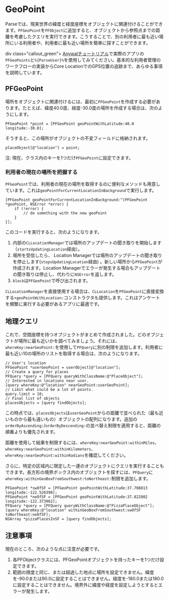 # GeoPoint

Parseでは、現実世界の緯度と経度座標をオブジェクトに関連付けることができます。`PFGeoPoint`を`PFObject`に追加すると、オブジェクトから参照点までの距離を考慮したクエリを実行できます。こうすることで、別の利用者に最も近い場所にいる利用者や、利用者に最も近い場所を簡単に探すことができます。

div class="callout_green">
[Anywalチュートリアル](/tutorials/anywall)で実際のアプリの`PFGeoPoints`と`%{ParseUser}%`を使用してみてください。基本的な利用者管理のワークフローの実装からCore LocationでのGPS位置の追跡まで、あらゆる事項を説明しています。
</div>

## PFGeoPoint

場所をオブジェクトに関連付けるには、最初に`PFGeoPoint`を作成する必要があります。たとえば、緯度40.0度、経度-30.0度の場所を作成する場合は、次のようにします。

```objc
PFGeoPoint *point = [PFGeoPoint geoPointWithLatitude:40.0 longitude:-30.0];
```

そうすると、この場所がオブジェクトの不変フィールドに格納されます。

```objc
placeObject[@"location"] = point;
```

注: 現在、クラス内のキーを1つだけ`PFGeoPoint`に設定できます。

### 利用者の現在の場所を把握する

`PFGeoPoint`では、利用者の現在の場所を取得するのに便利なメソッドも用意しています。これは`geoPointForCurrentLocationInBackground`で実行します。

```objc
[PFGeoPoint geoPointForCurrentLocationInBackground:^(PFGeoPoint *geoPoint, NSError *error) {
    if (!error) {
        // do something with the new geoPoint
    }
}];
```

このコードを実行すると、次のようになります。

1.  内部の`CLLocationManager`では場所のアップデートの聞き取りを開始します（`startsUpdatingLocation`経由）。
2.  場所を受信したら、 Location Managerでは場所のアップデートの聞き取りを停止します(`stopsUpdatingLocation`経由) 。新しい場所から`PFGeoPoint`が作成されます。Location Managerでエラーが発生する場合もアップデートの聞き取りは停止し、代わりに`NSError`を返します。
3.  `block`は`PFGeoPoint`で呼び出されます。

`CLLocationManager`を直接使用する場合は、`CLLocation`を`PFGeoPoint`に直接変換する`+geoPointWithLocation:`コンストラクタも提供します。これはアンケートを頻繁に実行する必要があるアプリに最適です。

## 地理クエリ

これで、空間座標を持つオブジェクトがまとめて作成されました。どのオブジェクトが場所に最も近いかを調べてみましょう。それには、`whereKey:nearGeoPoint:`を使用して`PFQuery`に別の制限を追加します。利用者に最も近い10の場所のリストを取得する場合は、次のようになります。

```objc
// User's location
PFGeoPoint *userGeoPoint = userObject[@"location"];
// Create a query for places
PFQuery *query = [PFQuery queryWithClassName:@"PlaceObject"];
// Interested in locations near user.
[query whereKey:@"location" nearGeoPoint:userGeoPoint];
// Limit what could be a lot of points.
query.limit = 10;
// Final list of objects
placesObjects = [query findObjects];
```

この時点では、`placesObjects`は`userGeoPoint`からの距離で並べられた（最も近いものから最も遠いもの）オブジェクトの配列になります。追加の`orderByAscending:`/`orderByDescending:`の並べ替え制限を適用すると、距離の順番よりも優先されます。

距離を使用して結果を制限するには、`whereKey:nearGeoPoint:withinMiles`、`whereKey:nearGeoPoint:withinKilometers`、`whereKey:nearGeoPoint:withinRadians`を確認してください。

さらに、特定の区域内に限定した一連のオブジェクトにクエリを実行することもできます。長方形の境界ボックス内のオブジェクトを探すには、`PFQuery`に`whereKey:withinGeoBoxFromSouthwest:toNortheast:`制限を追加します。

```objc
PFGeoPoint *swOfSF = [PFGeoPoint geoPointWithLatitude:37.708813 longitude:-122.526398];
PFGeoPoint *neOfSF = [PFGeoPoint geoPointWithLatitude:37.822802 longitude:-122.373962];
PFQuery *query = [PFQuery queryWithClassName:@"PizzaPlaceObject"];
[query whereKey:@"location" withinGeoBoxFromSouthwest:swOfSF toNortheast:neOfSF];
NSArray *pizzaPlacesInSF = [query findObjects];
```

## 注意事項

現在のところ、次のような点に注意が必要です。

1.  各PFObjectクラスには、PFGeoPointオブジェクトを持ったキーを1つだけ設定できます。
2.  範囲の限度と同じ、または超過した地点に場所を設定できません。緯度を-90.0または90.0に設定することはできません。経度を-180.0または180.0に設定することはできません。境界外に緯度や経度を設定しようとするとエラーが発生します。
